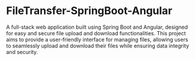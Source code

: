 # FileTransfer-SpringBoot-Angular
A full-stack web application built using Spring Boot and Angular, designed for easy and secure file upload and download functionalities. This project aims to provide a user-friendly interface for managing files, allowing users to seamlessly upload and download their files while ensuring data integrity and security.
